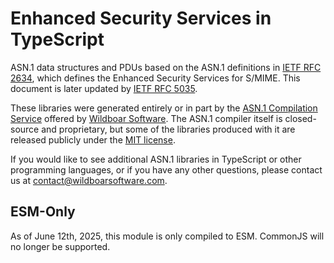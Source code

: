 # Enhanced Security Services in TypeScript

ASN.1 data structures and PDUs based on the ASN.1 definitions in
[IETF RFC 2634](https://datatracker.ietf.org/doc/html/rfc2634), which defines
the Enhanced Security Services for S/MIME. This document is later updated by
[IETF RFC 5035](https://datatracker.ietf.org/doc/html/rfc5035).

These libraries were generated entirely or in part by the
[ASN.1 Compilation Service](https://wildboarsoftware.com/asn1-compilation)
offered by [Wildboar Software](https://wildboarsoftware.com). The ASN.1
compiler itself is closed-source and proprietary, but some of the libraries
produced with it are released publicly under the
[MIT license](https://mit-license.org/).

If you would like to see additional ASN.1 libraries in TypeScript or other
programming languages, or if you have any other questions, please contact us at
[contact@wildboarsoftware.com](mailto:contact@wildboarsoftware.com).

## ESM-Only

As of June 12th, 2025, this module is only compiled to ESM. CommonJS will no
longer be supported.
